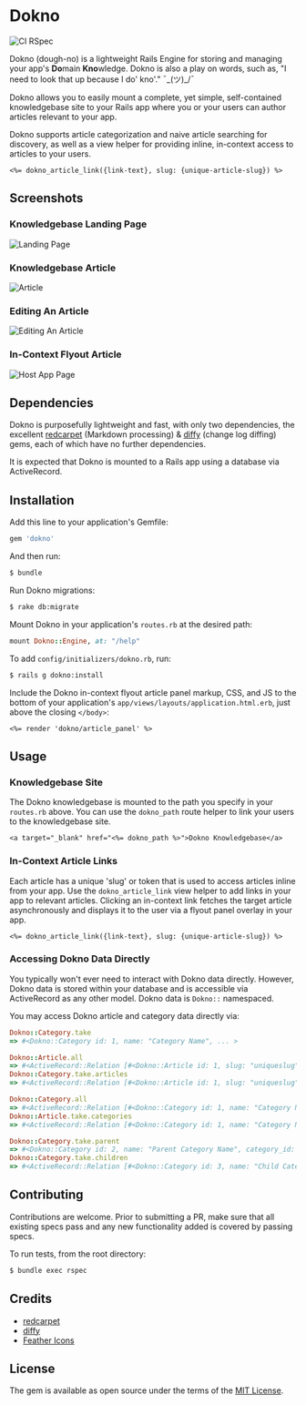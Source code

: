 # Dokno
![CI RSpec](https://github.com/cpayne624/dokno/workflows/CI%20RSpec/badge.svg)

Dokno (dough-no) is a lightweight Rails Engine for storing and managing your app's <b>Do</b>main <b>Kno</b>wledge.
Dokno is also a play on words, such as, "I need to look that up because I do' kno'." ¯\_(ツ)_/¯

Dokno allows you to easily mount a complete, yet simple, self-contained knowledgebase site
to your Rails app where you or your users can author articles relevant to your app.

Dokno supports article categorization and naive article searching for discovery,
as well as a view helper for providing inline, in-context access to articles to your users.

    <%= dokno_article_link({link-text}, slug: {unique-article-slug}) %>

## Screenshots

### Knowledgebase Landing Page
![Landing Page](./README/landing_page.png)

### Knowledgebase Article
![Article](./README/article.png)

### Editing An Article
![Editing An Article](./README/article_edit.png)

### In-Context Flyout Article
![Host App Page](./README/host_app_flyout.png)

## Dependencies
Dokno is purposefully lightweight and fast, with only two dependencies, the excellent
[redcarpet](https://github.com/vmg/redcarpet) (Markdown processing) &
[diffy](https://github.com/samg/diffy) (change log diffing) gems,
each of which have no further dependencies.

It is expected that Dokno is mounted to a Rails app using a database via ActiveRecord.

## Installation
Add this line to your application's Gemfile:
```ruby
gem 'dokno'
```

And then run:
```bash
$ bundle
```

Run Dokno migrations:
```bash
$ rake db:migrate
```

Mount Dokno in your application's `routes.rb` at the desired path:
```ruby
mount Dokno::Engine, at: "/help"
```

To add `config/initializers/dokno.rb`, run:
```bash
$ rails g dokno:install
```

Include the Dokno in-context flyout article panel markup, CSS, and JS to the bottom of your application's
`app/views/layouts/application.html.erb`, just above the closing `</body>`:
```erb
<%= render 'dokno/article_panel' %>
```

## Usage

### Knowledgebase Site
The Dokno knowledgebase is mounted to the path you specify in your `routes.rb` above. You can use the `dokno_path` route helper
to link your users to the knowledgebase site.

    <a target="_blank" href="<%= dokno_path %>">Dokno Knowledgebase</a>

### In-Context Article Links
Each article has a unique 'slug' or token that is used to access articles inline from your app. Use the `dokno_article_link`
view helper to add links in your app to relevant articles. Clicking an in-context link fetches the target article
asynchronously and displays it to the user via a flyout panel overlay in your app.

    <%= dokno_article_link({link-text}, slug: {unique-article-slug}) %>

### Accessing Dokno Data Directly
You typically won't ever need to interact with Dokno data directly. However, Dokno data is stored within your database
and is accessible via ActiveRecord as any other model. Dokno data is `Dokno::` namespaced.

You may access Dokno article and category data directly via:

```ruby
Dokno::Category.take
=> #<Dokno::Category id: 1, name: "Category Name", ... >

Dokno::Article.all
=> #<ActiveRecord::Relation [#<Dokno::Article id: 1, slug: "uniqueslug", ... >, ...]
Dokno::Category.take.articles
=> #<ActiveRecord::Relation [#<Dokno::Article id: 1, slug: "uniqueslug", ... >, ...]

Dokno::Category.all
=> #<ActiveRecord::Relation [#<Dokno::Category id: 1, name: "Category Name", ... >, ...]
Dokno::Article.take.categories
=> #<ActiveRecord::Relation [#<Dokno::Category id: 1, name: "Category Name", ... >, ...]

Dokno::Category.take.parent
=> #<Dokno::Category id: 2, name: "Parent Category Name", category_id: 1, ... >
Dokno::Category.take.children
=> #<ActiveRecord::Relation [#<Dokno::Category id: 3, name: "Child Category Name", ... >, ...]
```

## Contributing
Contributions are welcome. Prior to submitting a PR, make sure that all existing specs pass and any new functionality added
is covered by passing specs.

To run tests, from the root directory:
```bash
$ bundle exec rspec
```

## Credits
- [redcarpet](https://github.com/vmg/redcarpet)
- [diffy](https://github.com/samg/diffy)
- [Feather Icons](https://github.com/feathericons/feather)

## License
The gem is available as open source under the terms of the [MIT License](https://opensource.org/licenses/MIT).
